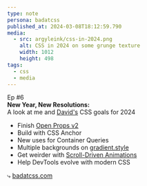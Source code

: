 ```yaml
---
type: note
persona: badatcss
published_at: 2024-03-08T18:12:59.790
media:
  - src: argyleink/css-in-2024.png
    alt: CSS in 2024 on some grunge texture
    width: 1012
    height: 498
tags: 
  - css
  - media
---
```


<span class="Tag">Ep #6</span>  
**New Year, New Resolutions:**<br>
A look at me and [David's](https://twitter.com/_davideast) CSS goals for 2024 

- Finish [Open Props v2](https://unpkg.com/open-props@beta/)
- Build with CSS Anchor
- New uses for Container Queries
- Multiple backgrounds on [gradient.style](http://gradient.style) 
- Get weirder with [Scroll-Driven Animations](https://scroll-driven-animations.style)
- Help DevTools evolve with modern CSS

⤷ [badatcss.com](https://badatcss.com)